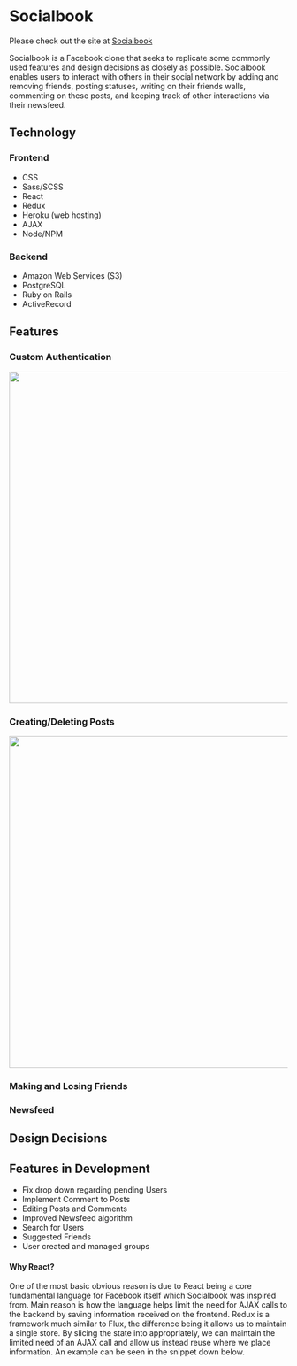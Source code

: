 # Socialbook

Please check out the site at [Socialbook](http://www.socialbook.tech)

Socialbook is a Facebook clone that seeks to replicate some commonly used features and design decisions as closely as possible. Socialbook enables users to interact with others in their social network by adding and removing friends, posting statuses, writing on their friends walls, commenting on these posts, and keeping track of other interactions via their newsfeed.

## Technology

### Frontend
  + CSS
  + Sass/SCSS
  + React
  + Redux
  + Heroku (web hosting)
  + AJAX
  + Node/NPM

### Backend
  + Amazon Web Services (S3)
  + PostgreSQL
  + Ruby on Rails
  + ActiveRecord

## Features

### Custom Authentication
<!-- Explanation on top -->

<!-- ![Socialbook Login](docs/auth.gif) -->
<img src="docs/auth.gif" width="600">


### Creating/Deleting Posts
<!-- ![Socialbook Login](docs/posting.gif) -->
<img src="docs/posting.gif" width="600">

### Making and Losing Friends

### Newsfeed

## Design Decisions

## Features in Development
- Fix drop down regarding pending Users
- Implement Comment to Posts
- Editing Posts and Comments
- Improved Newsfeed algorithm
- Search for Users
- Suggested Friends
- User created and managed groups

#### Why React?

One of the most basic obvious reason is due to React being a core fundamental language for Facebook itself which Socialbook was inspired from. Main reason is how the language helps limit the need for AJAX calls to the backend by saving information received on the frontend. Redux is a framework much similar to Flux, the difference being it allows us to maintain a single store. By slicing the state into appropriately, we can maintain the limited need of an AJAX call and allow us instead reuse where we place information. An example can be seen in the snippet down below.
